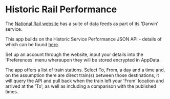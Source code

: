 # Historic Rail Performance

The [National Rail website](https://www.nationalrail.co.uk/100296.aspx) has a suite of data feeds as part of its 'Darwin' service.

This app builds on the Historic Service Performance JSON API - details of which can be found [here](https://wiki.openraildata.com/index.php/HSP).

Set up an account through the website, input your details into the 'Preferences' menu whereupon they will be stored encrypted in AppData.

The app offers a list of train stations. Select To, From, a day and a time and, on the assumption there are direct train(s) between those destinations, it will query the API and pull back when the train left your 'From' location and arrived at the 'To', as well as including a comparison with the published times.

